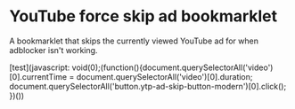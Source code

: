 # YouTube force skip ad bookmarklet
A bookmarklet that skips the currently viewed YouTube ad for when adblocker isn't working.

[test](javascript: void(0);(function(){document.querySelectorAll('video')[0].currentTime = document.querySelectorAll('video')[0].duration; document.querySelectorAll('button.ytp-ad-skip-button-modern')[0].click(); })())

